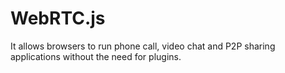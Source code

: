 # WebRTC.js
It allows browsers to run phone call, video chat and P2P sharing applications without the need for plugins.
